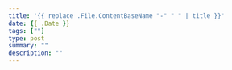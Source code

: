 ```yaml
---
title: '{{ replace .File.ContentBaseName "-" " " | title }}'
date: {{ .Date }}
tags: [""]
type: post
summary: ""
description: ""
---
```

